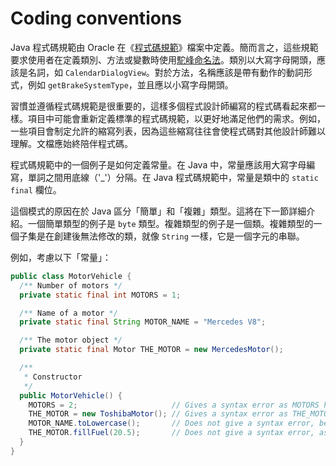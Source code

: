 # Coding conventions

Java 程式碼規範由 Oracle 在《[程式碼規範](http://www.oracle.com/technetwork/java/codeconventions-150003.pdf)》檔案中定義。簡而言之，這些規範要求使用者在定義類別、方法或變數時使用[駝峰命名法](https://zh.wikipedia.org/wiki/%E9%A7%9D%E5%B3%B0%E5%91%BD%E5%90%8D)。類別以大寫字母開頭，應該是名詞，如 `CalendarDialogView`。對於方法，名稱應該是帶有動作的動詞形式，例如 `getBrakeSystemType`，並且應以小寫字母開頭。

習慣並遵循程式碼規範是很重要的，這樣多個程式設計師編寫的程式碼看起來都一樣。項目中可能會重新定義標準的程式碼規範，以更好地滿足他們的需求。例如，一些項目會制定允許的縮寫列表，因為這些縮寫往往會使程式碼對其他設計師難以理解。文檔應始終陪伴程式碼。

程式碼規範中的一個例子是如何定義常量。在 Java 中，常量應該用大寫字母編寫，單詞之間用底線（'_'）分隔。在 Java 程式碼規範中，常量是類中的 `static final` 欄位。

這個模式的原因在於 Java 區分「簡單」和「複雜」類型。這將在下一節詳細介紹。一個簡單類型的例子是 `byte` 類型。複雜類型的例子是一個類。複雜類型的一個子集是在創建後無法修改的類，就像 `String` 一樣，它是一個字元的串聯。

例如，考慮以下「常量」：

```java
public class MotorVehicle {
  /** Number of motors */
  private static final int MOTORS = 1;

  /** Name of a motor */
  private static final String MOTOR_NAME = "Mercedes V8";

  /** The motor object */
  private static final Motor THE_MOTOR = new MercedesMotor();

  /**
   * Constructor
   */
  public MotorVehicle() {
    MOTORS = 2;                     // Gives a syntax error as MOTORS has already been assigned a value.
    THE_MOTOR = new ToshibaMotor(); // Gives a syntax error as THE_MOTOR has already been assigned a value.
    MOTOR_NAME.toLowercase();       // Does not give a syntax error, because it returns a new String rather than editing the MOTOR_NAME variable.
    THE_MOTOR.fillFuel(20.5);       // Does not give a syntax error, as it changes a variable in the motor object, not the variable itself.
  }
}
```
